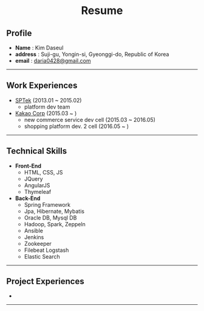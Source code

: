# <center>**Resume**</center>
## Profile
- **Name** : Kim Daseul
- **address** : Suji-gu, Yongin-si, Gyeonggi-do, Republic of Korea
- **email** : <daria0428@gmail.com>
----
## Work Experiences
- [SPTek](http://www.sptek.co.kr/) (2013.01 ~ 2015.02)
    - platform dev team
- [Kakao Corp](https://www.kakaocorp.com) (2015.03 ~ )
    - new commerce service dev cell (2015.03 ~ 2016.05)
    - shopping platform dev. 2 cell (2016.05 ~ )
----
## Technical Skills
- **Front-End**
    - HTML, CSS, JS
    - JQuery
    - AngularJS
    - Thymeleaf
- **Back-End**
    - Spring Framework
    - Jpa, Hibernate, Mybatis
    - Oracle DB, Mysql DB
    - Hadoop, Spark, Zeppeln
    - Ansible
    - Jenkins
    - Zookeeper
    - Filebeat Logstash
    - Elastic Search
---
## Project Experiences
- 
----
